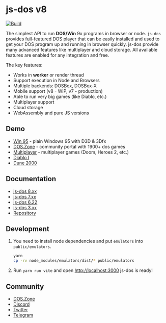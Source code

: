# js-dos v8

[![Build](https://github.com/joelvaneenwyk/js-dos/actions/workflows/build.yml/badge.svg?branch=8.xx)](https://github.com/joelvaneenwyk/js-dos/actions/workflows/build.yml)

The simplest API to run **DOS/Win** 9x programs in browser or node. `js-dos` provides full-featured DOS player that can be easily installed and used to get your DOS program up
and running in browser quickly. js-dos provide many advanced features like multiplayer and cloud storage. All available features are enabled for any integration and free.

The key features:

* Works in **worker** or render thread
* Support execution in Node and Browsers
* Multiple backends: DOSBox, DOSBox-X
* Mobile support (v8 - WIP, v7 - production)
* Able to run very big games (like Diablo, etc.)
* Multiplayer support
* Cloud storage
* WebAssembly and pure JS versions

## Demo

* [Win 95](https://v8.js-dos.com) - plain Windows 95 with D3D & 3Dfx
* [DOS.Zone](https://dos.zone) - community portal with 1900+ dos games
* [Multiplayer](https://dos.zone/multiplayer) - multiplayer games (Doom, Heroes 2, etc.)
* [Diablo I](https://dos.zone/diablo-1996/)
* [Dune 2000](https://youtu.be/lhFrAe5YrJE)

## Documentation

* [js-dos 8.xx](https://js-dos.com/overview.html)
* [js-dos 7.xx](https://js-dos.com/v7/build/)
* [js-dos 6.22](https://js-dos.com/index_6.22.html)
* [js-dos 3.xx](https://js-dos.com/index_v3.html)
* [Repository](https://github.com/joelvaneenwyk/js-dos-docs)

## Development

1. You need to install node dependencies and put `emulators` into `public/emulators`.

    ```bash
    yarn
    cp -rv node_modules/emulators/dist/* public/emulators
    ```

2. Run `yarn run vite` and open [http://localhost:3000](http://localhost:3000) js-dos is ready!

## Community

* [DOS.Zone](https://dos.zone)
* [Discord](https://discord.com/invite/hMVYEbG)
* [Twitter](https://twitter.com/intent/user?screen_name=doszone_db)
* [Telegram](https://t.me/doszone)
